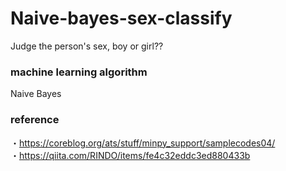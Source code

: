 # Naive-bayes-sex-classify
Judge the person's sex, boy or girl??

### machine learning algorithm
Naive Bayes

### reference
・https://coreblog.org/ats/stuff/minpy_support/samplecodes04/ </br>
・https://qiita.com/RINDO/items/fe4c32eddc3ed880433b
